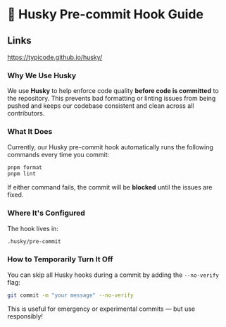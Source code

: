 # 🐶 Husky Pre-commit Hook Guide

## Links

https://typicode.github.io/husky/

### Why We Use Husky

We use **Husky** to help enforce code quality **before code is committed** to the repository. This prevents bad formatting or linting issues from being pushed and keeps our codebase consistent and clean across all contributors.

### What It Does

Currently, our Husky pre-commit hook automatically runs the following commands every time you commit:

```bash
pnpm format
pnpm lint
```

If either command fails, the commit will be **blocked** until the issues are fixed.

### Where It's Configured

The hook lives in:

```bash
.husky/pre-commit
```

### How to Temporarily Turn It Off

You can skip all Husky hooks during a commit by adding the `--no-verify` flag:

```bash
git commit -m "your message" --no-verify
```

This is useful for emergency or experimental commits — but use responsibly!
